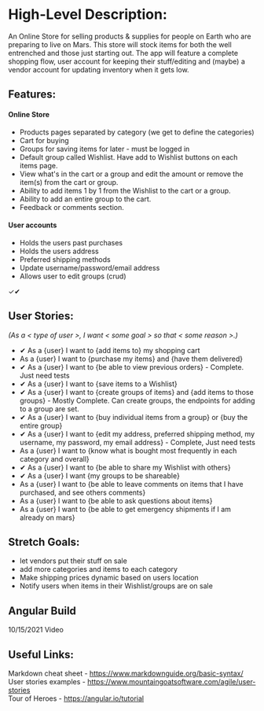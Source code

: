 # High-Level Description:
An Online Store for selling products & supplies for people on Earth who are preparing to live on Mars. This store will stock items for both the well entrenched and those just starting out. The app will feature a complete shopping flow, user account for keeping their stuff/editing and (maybe) a vendor account for updating inventory when it gets low.

## Features:
#### Online Store
* Products pages separated by category (we get to define the categories)
* Cart for buying
* Groups for saving items for later - must be logged in
* Default group called Wishlist. Have add to Wishlist buttons on each items page.
* View what's in the cart or a group and edit the amount or remove the item(s) from the cart or group.
* Ability to add items 1 by 1 from the Wishlist to the cart or a group.
* Ability to add an entire group to the cart.
* Feedback or comments section.
#### User accounts
* Holds the users past purchases
* Holds the users address
* Preferred shipping methods
* Update username/password/email address
* Allows user to edit groups (crud)

✓✔
## User Stories:
*(As a < type of user >, I want < some goal > so that < some reason >.)*
* ✔ As a {user} I want to {add items to} my shopping cart
* As a {user} I want to {purchase my items} and {have them delivered}
* ✔ As a {user} I want to {be able to view previous orders} - Complete. Just need tests
* ✔ As a {user} I want to {save items to a Wishlist}
* ✔ As a {user} I want to {create groups of items} and {add items to those groups} - Mostly Complete. Can create groups, the endpoints for adding to a group are set.
* ✔ As a {user} I want to {buy individual items from a group} or {buy the entire group}
* ✔ As a {user} I want to {edit my address, preferred shipping method, my username, my password, my email address} - Complete, Just need tests
* As a {user} I want to {know what is bought most frequently in each category and overall}
* ✔ As a {user} I want to {be able to share my Wishlist with others}
* ✔ As a {user} I want {my groups to be shareable}
* As a {user} I want to {be able to leave comments on items that I have purchased, and see others comments}
* As a {user} I want to {be able to ask questions about items}
* As a {user} I want to {be able to get emergency shipments if I am already on mars}

## Stretch Goals:
* let vendors put their stuff on sale
* add more categories and items to each category
* Make shipping prices dynamic based on users location 
* Notify users when items in their Wishlist/groups are on sale

## Angular Build
  10/15/2021 Video

## Useful Links:
  Markdown cheat sheet - https://www.markdownguide.org/basic-syntax/  
  User stories examples - https://www.mountaingoatsoftware.com/agile/user-stories  
  Tour of Heroes - https://angular.io/tutorial
  
